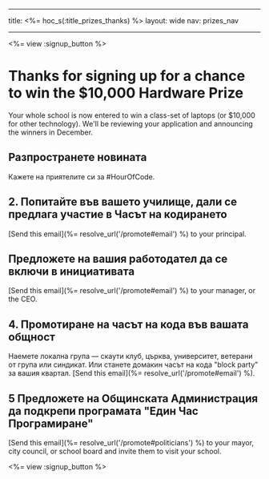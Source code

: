 * * *

title: <%= hoc_s(:title_prizes_thanks) %> layout: wide nav: prizes_nav

* * *

<%= view :signup_button %>

# Thanks for signing up for a chance to win the $10,000 Hardware Prize

Your whole school is now entered to win a class-set of laptops (or $10,000 for other technology). We'll be reviewing your application and announcing the winners in December.

## Разпространете новината

Кажете на приятелите си за #HourOfCode.

## 2. Попитайте във вашето училище, дали се предлага участие в Часът на кодирането

[Send this email](%= resolve_url('/promote#email') %) to your principal.

## Предложете на вашия работодател да се включи в инициативата

[Send this email](%= resolve_url('/promote#email') %) to your manager, or the CEO.

## 4. Промотиране на часът на кода във вашата общност

Наемете локална група — скаути клуб, църква, университет, ветерани от група или синдикат. Или станете домакин часът на кода "block party" за вашия квартал. [Send this email](%= resolve_url('/promote#email') %).

## 5 Предложете на Общинската Администрация да подкрепи програмата "Един Час Програмиране"

[Send this email](%= resolve_url('/promote#politicians') %) to your mayor, city council, or school board and invite them to visit your school.

<%= view :signup_button %>